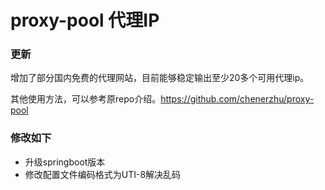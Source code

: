 # proxy-pool 代理IP

### 更新
增加了部分国内免费的代理网站，目前能够稳定输出至少20多个可用代理ip。

其他使用方法，可以参考原repo介绍。https://github.com/chenerzhu/proxy-pool

### 修改如下
- 升级springboot版本
- 修改配置文件编码格式为UTI-8解决乱码